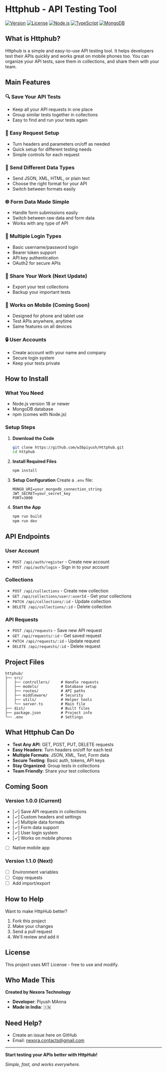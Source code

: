# Httphub - API Testing Tool

[![Version](https://img.shields.io/badge/version-1.0.0-blue.svg)](https://github.com/yourname/httphub) [![License](https://img.shields.io/badge/license-MIT-green.svg)](LICENSE) [![Node.js](https://img.shields.io/badge/node.js-18.x-green.svg)](https://nodejs.org/) [![TypeScript](https://img.shields.io/badge/typescript-5.0.x-blue.svg)](https://www.typescriptlang.org/) [![MongoDB](https://img.shields.io/badge/mongodb-7.0.x-green.svg)](https://www.mongodb.com/)

## What is Httphub?

Httphub is a simple and easy-to-use API testing tool. It helps developers test their APIs quickly and works great on mobile phones too. You can organize your API tests, save them in collections, and share them with your team.

## Main Features

### 🔍 Save Your API Tests
- Keep all your API requests in one place
- Group similar tests together in collections
- Easy to find and run your tests again

### 📝 Easy Request Setup  
- Turn headers and parameters on/off as needed
- Quick setup for different testing needs
- Simple controls for each request

### 📜 Send Different Data Types
- Send JSON, XML, HTML, or plain text
- Choose the right format for your API
- Switch between formats easily

### 🌐 Form Data Made Simple
- Handle form submissions easily
- Switch between raw data and form data
- Works with any type of API

### 🔐 Multiple Login Types
- Basic username/password login
- Bearer token support  
- API key authentication
- OAuth2 for secure APIs

### 📁 Share Your Work (Next Update)
- Export your test collections
- Backup your important tests

### 📱 Works on Mobile (Coming Soon)
- Designed for phone and tablet use
- Test APIs anywhere, anytime
- Same features on all devices

### 🔒 User Accounts
- Create account with your name and company
- Secure login system
- Keep your tests private

## How to Install

### What You Need
- Node.js version 18 or newer
- MongoDB database
- npm (comes with Node.js)

### Setup Steps

1. **Download the Code**
   ```bash
   git clone https://github.com/w3bpiyush/Httphub.git
   cd httphub
   ```

2. **Install Required Files**
   ```bash
   npm install
   ```

3. **Setup Configuration**
   Create a `.env` file:
   ```env
   MONGO_URI=your_mongodb_connection_string
   JWT_SECRET=your_secret_key
   PORT=3000
   ```

4. **Start the App**
   ```bash
   npm run build
   npm run dev
   ```

## API Endpoints

### User Account
- `POST /api/auth/register` - Create new account
- `POST /api/auth/login` - Sign in to your account

### Collections
- `POST /api/collections` - Create new collection
- `GET /api/collections/user/:userId` - Get your collections  
- `PATCH /api/collections/:id` - Update collection
- `DELETE /api/collections/:id` - Delete collection

### API Requests
- `POST /api/requests` - Save new API request
- `GET /api/requests/:id` - Get saved request
- `PATCH /api/requests/:id` - Update request
- `DELETE /api/requests/:id` - Delete request


## Project Files

```
httphub/
├── src/
│   ├── controllers/     # Handle requests
│   ├── models/          # Database setup
│   ├── routes/          # API paths  
│   ├── middleware/      # Security
│   ├── utils/           # Helper tools
│   └── server.ts        # Main file
├── dist/                # Built files
├── package.json         # Project info
└── .env                 # Settings
```

## What Httphub Can Do

- **Test Any API**: GET, POST, PUT, DELETE requests
- **Easy Headers**: Turn headers on/off for each test
- **Multiple Formats**: JSON, XML, Text, Form data
- **Secure Testing**: Basic auth, tokens, API keys
- **Stay Organized**: Group tests in collections
- **Team Friendly**: Share your test collections

## Coming Soon

### Version 1.0.0 (Current)
- [✓] Save API requests in collections
- [✓] Custom headers and settings
- [✓] Multiple data formats
- [✓] Form data support
- [✓] User login system
- [✓] Works on mobile phones
- [ ] Native mobile app

### Version 1.1.0 (Next)
- [ ] Environment variables
- [ ] Copy requests
- [ ] Add import/export

## How to Help

Want to make HttpHub better?

1. Fork this project
2. Make your changes  
3. Send a pull request
4. We'll review and add it

## License

This project uses MIT License - free to use and modify.

## Who Made This

**Created by Nexora Technology**
- **Developer**: Piyush MAnna
- **Made in India**: 🇮🇳

## Need Help?

- Create an issue here on GitHub
- Email: nexora.contacts@gmail.com

---

**Start testing your APIs better with HttpHub!**

*Simple, fast, and works everywhere.*
